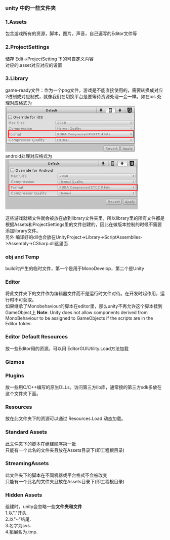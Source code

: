 ### unity 中的一些文件夹 ###
### 1.Assets
包含游戏所有的资源，脚本，图片，声音，自己遍写的Editor文件等  
### 2.ProjectSettings
储存 Edit->ProjectSetting 下的可自定义内容  
对应的.asset对应对应的设置

### 3.Library
game-ready文件：作为一个png文件，游戏是不能直接使用的，需要转换成对应2进制或对应制式，就像我们在切换平台是要等待资源处理一会一样。如在ios 处理对应格式为  
![](UnityManualPic/6.png)  
android处理对应格式为  
![](UnityManualPic/7.png)   

这些游戏就绪文件就会被放在放到library文件夹里，所以library里的所有文件都是根据Assets和ProjectSettings里的文件创建的，因此在做版本控制的时候不需要添加library文件。   
另外 编译好的dll也会放在UnityProject->Library->ScriptAssemblies->Assembly->CSharp.dll这里面  

### obj and Temp
build时产生的临时文件，第一个是用于MonoDevelop，第二个是Unity
### Editor
将此文件夹下的文件作为编辑器文件而不是运行时文件对待。在开发时起作用，运行时不可获取。   
如果继承了Monobehaviour的脚本在editor里，那么unity不再允许这个脚本挂到GameObject上
**Note**: Unity does not allow components derived from MonoBehaviour to be assigned to GameObjects if the scripts are in the Editor folder.
### Editor Default Resources
放一些Editor用的资源。可以用 EditorGUIUtility.Load方法加载
### Gizmos
### Plugins
放一些用C/C++编写的原生DLLs。访问第三方lib库，通常接的第三方sdk多放在这个文件夹下面。
### Resources
放在此文件夹下的资源可以通过 Resources.Load 动态加载。
### Standard Assets
此文件夹下的脚本在组建顺序第一批  
只能有一个此名的文件夹且放在Assets目录下(即工程根目录)
### StreamingAssets
此文件夹下的脚本在不同机器或平台格式不会被改变  
只能有一个此名的文件夹且放在Assets目录下(即工程根目录)
### Hidden Assets
组建时，unity会忽略一些**文件夹和文件**  
1.以"."开头.  
2.以"~"结尾.  
3.名字为cvs.  
4.拓展名为.tmp.